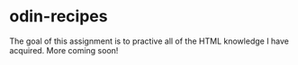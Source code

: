 # odin-recipes

The goal of this assignment is to practive all of the HTML knowledge I have acquired.  More coming soon!